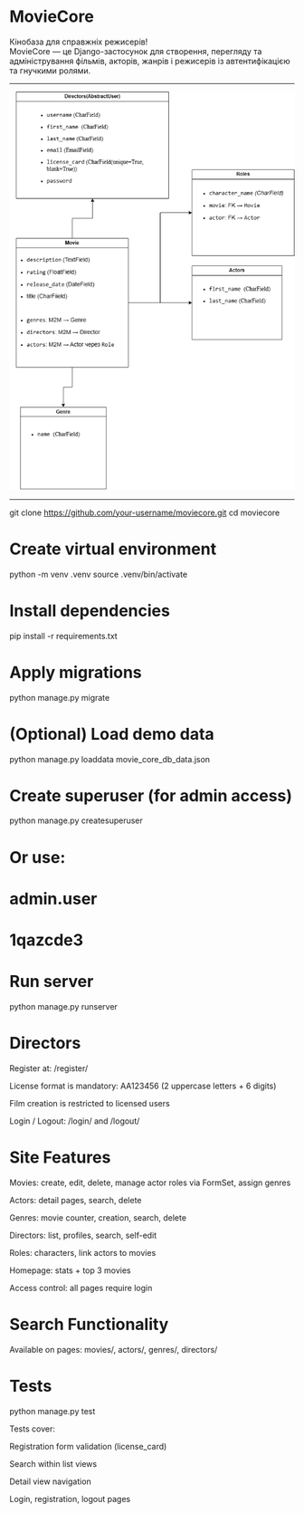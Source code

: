 # MovieCore


Кінобаза для справжніх режисерів!  
MovieCore — це Django-застосунок для створення, перегляду та адміністрування фільмів, акторів, жанрів і режисерів із автентифікацією та гнучкими ролями.

---

![moviecore.png](static/screenshot/moviecore.png)


---
git clone https://github.com/your-username/moviecore.git
cd moviecore

# Create virtual environment
python -m venv .venv
source .venv/bin/activate

# Install dependencies
pip install -r requirements.txt

# Apply migrations
python manage.py migrate

# (Optional) Load demo data
python manage.py loaddata movie_core_db_data.json

# Create superuser (for admin access)
python manage.py createsuperuser

# Or use:
#   admin.user  
#   1qazcde3

# Run server
python manage.py runserver


# Directors
Register at: /register/

License format is mandatory: AA123456 (2 uppercase letters + 6 digits)

Film creation is restricted to licensed users

Login / Logout: /login/ and /logout/



# Site Features
Movies: create, edit, delete, manage actor roles via FormSet, assign genres

Actors: detail pages, search, delete

Genres: movie counter, creation, search, delete

Directors: list, profiles, search, self-edit

Roles: characters, link actors to movies

Homepage: stats + top 3 movies

Access control: all pages require login


# Search Functionality
Available on pages: movies/, actors/, genres/, directors/


# Tests
python manage.py test

Tests cover:

Registration form validation (license_card)

Search within list views

Detail view navigation

Login, registration, logout pages



